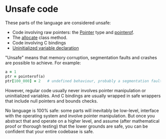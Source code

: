 # Unsafe code

These parts of the language are considered unsafe:

* Code involving raw pointers: the [Pointer](http://crystal-lang.org/api/Pointer.html) type and [pointerof](pointerof.html).
* The [allocate](new_initialize_and_allocate.html) class method.
* Code involving C bindings
* [Uninitialized variable declaration](declare_var.html)

"Unsafe" means that memory corruption, segmentation faults and crashes are possible to achieve. For example:

```ruby
a = 1
ptr = pointerof(a)
ptr[100_000] = 2   # undefined behaviour, probably a segmentation fault
```

However, regular code usually never involves pointer manipulation or uninitialized variables. And C bindings are usually wrapped in safe wrappers that include null pointers and bounds checks.

No language is 100% safe: some parts will inevitably be low-level, interface with the operating system and involve pointer manipulation. But once you abstract that and operate on a higher level, and assume (after mathematical proof or thorough testing) that the lower grounds are safe, you can be confident that your entire codebase is safe.


